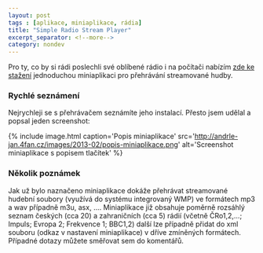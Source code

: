 ```yaml
---
layout: post
tags : [aplikace, miniaplikace, rádia]
title: "Simple Radio Stream Player"
excerpt_separator: <!--more-->
category: nondev
---
```


Pro ty, co by si rádi poslechli své oblíbené rádio i na počítači  nabízím [zde ke stažení](http://andrle-jan.4fan.cz/images/2013-02/SimpleRadioStreamPlayer.gadget "Simple Radio Stream Player gadget") jednoduchou miniaplikaci pro přehrávání streamované hudby.

<!--more-->

### Rychlé seznámení

Nejrychleji se s přehrávačem seznámíte jeho instalací. Přesto jsem udělal a popsal jeden screenshot: 

{% include image.html caption='Popis miniaplikace' src='http://andrle-jan.4fan.cz/images/2013-02/popis-miniaplikace.png' alt='Screenshot miniaplikace s popisem tlačítek' %}

### Několik poznámek

Jak už bylo naznačeno miniaplikace dokáže přehrávat streamované hudební soubory (využívá do systému integrovaný WMP) ve formátech mp3 a wav případně m3u, asx, .... Miniaplikace již obsahuje poměrně rozsáhlý seznam českých (cca 20) a zahraničních (cca 5) rádií (včetně ČRo1,2,...; Impuls; Evropa 2; Frekvence 1; BBC1,2) další lze případně přidat do xml souboru (odkaz v nastavení miniaplikace) v dříve zmíněných formátech. Případné dotazy můžete směřovat sem do komentářů.